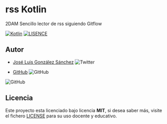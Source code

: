# rss Kotlin

2DAM Sencillo lector de rss siguiendo Gitflow

[![Kotlin](https://img.shields.io/badge/Code-Kotlin-blue)](https://kotlinlang.org/)
[![LISENCE](https://img.shields.io/badge/Lisence-MIT-red)]()

## Autor

- [José Luis González Sánchez](https://twitter.com/joseluisgonsan) ![Twitter](https://img.shields.io/twitter/follow/joseluisgonsan?style=social)

- [GitHub](https://github.com/joseluisgs) ![GitHub](https://img.shields.io/github/followers/joseluisgs?style=social)

![GitHub](https://img.shields.io/github/last-commit/joseluisgs/RSSKotlin2020)

## Licencia

Este proyecto esta licenciado bajo licencia **MIT**, si desea saber más, visite el fichero [LICENSE](https://github.com/joseluisgs/MoriaKotlin2020/blob/master/LISENCE) para su uso docente y educativo.
